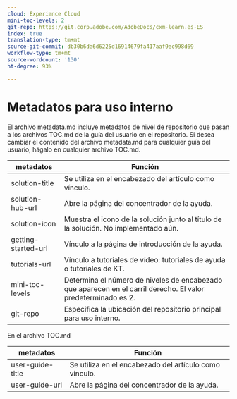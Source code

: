 ```yaml
---
cloud: Experience Cloud
mini-toc-levels: 2
git-repo: https://git.corp.adobe.com/AdobeDocs/cxm-learn.es-ES
index: true
translation-type: tm+mt
source-git-commit: db30b6da6d6225d16914679fa417aaf9ec998d69
workflow-type: tm+mt
source-wordcount: '130'
ht-degree: 93%

---
```



# Metadatos para uso interno

El archivo metadata.md incluye metadatos de nivel de repositorio que pasan a los archivos TOC.md de la guía del usuario en el repositorio. Si desea cambiar el contenido del archivo metadata.md para cualquier guía del usuario, hágalo en cualquier archivo TOC.md.

| metadatos | Función |
|--- |--- |
| solution-title | Se utiliza en el encabezado del artículo como vínculo. |
| solution-hub-url | Abre la página del concentrador de la ayuda. |
| solution-icon | Muestra el icono de la solución junto al título de la solución. No implementado aún. |
| getting-started-url | Vínculo a la página de introducción de la ayuda. |
| tutorials-url | Vínculo a tutoriales de vídeo: tutoriales de ayuda o tutoriales de KT. |
| mini-toc-levels | Determina el número de niveles de encabezado que aparecen en el carril derecho. El valor predeterminado es 2. |
| git-repo | Especifica la ubicación del repositorio principal para uso interno. |

En el archivo TOC.md

| metadatos | Función |
|--- |--- |
| user-guide-title | Se utiliza en el encabezado del artículo como vínculo. |
| user-guide-url | Abre la página del concentrador de la ayuda. |
